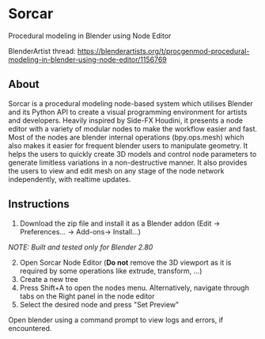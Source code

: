 # Sorcar
Procedural modeling in Blender using Node Editor

BlenderArtist thread: https://blenderartists.org/t/procgenmod-procedural-modeling-in-blender-using-node-editor/1156769</br>

## About
Sorcar is a procedural modeling node-based system which utilises Blender and its Python API to create a visual programming environment for artists and developers. Heavily inspired by Side-FX Houdini, it presents a node editor with a variety of modular nodes to make the workflow easier and fast. Most of the nodes are blender internal operations (bpy.ops.mesh) which also makes it easier for frequent blender users to manipulate geometry. It helps the users to quickly create 3D models and control node parameters to generate limitless variations in a non-destructive manner. It also provides the users to view and edit mesh on any stage of the node network independently, with realtime updates.

## Instructions 
1. Download the zip file and install it as a Blender addon (Edit -> Preferences... -> Add-ons-> Install...)

_NOTE: Built and tested only for Blender 2.80_

2. Open Sorcar Node Editor (__Do not__ remove the 3D viewport as it is required by some operations like extrude, transform, ...)
3. Create a new tree
4. Press Shift+A to open the nodes menu. Alternatively, navigate through tabs on the Right panel in the node editor
6. Select the desired node and press "Set Preview"

Open blender using a command prompt to view logs and errors, if encountered.
